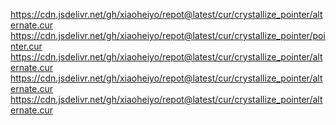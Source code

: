 https://cdn.jsdelivr.net/gh/xiaoheiyo/repot@latest/cur/crystallize_pointer/alternate.cur https://cdn.jsdelivr.net/gh/xiaoheiyo/repot@latest/cur/crystallize_pointer/pointer.cur https://cdn.jsdelivr.net/gh/xiaoheiyo/repot@latest/cur/crystallize_pointer/alternate.cur https://cdn.jsdelivr.net/gh/xiaoheiyo/repot@latest/cur/crystallize_pointer/alternate.cur https://cdn.jsdelivr.net/gh/xiaoheiyo/repot@latest/cur/crystallize_pointer/alternate.cur
